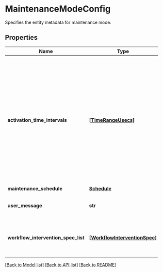 # MaintenanceModeConfig

Specifies the entity metadata for maintenance mode.

## Properties
Name | Type | Description | Notes
------------ | ------------- | ------------- | -------------
**activation_time_intervals** | [**[TimeRangeUsecs]**](TimeRangeUsecs.md) | Specifies the absolute intervals where the maintenance schedule is valid, i.e. maintenance_shedule is considered only for these time ranges. (For example, if there is one time range with [now_usecs, now_usecs + 10 days], the action will be done during the maintenance_schedule for the next 10 days.)The start time must be specified. The end time can be -1 which would denote an indefinite maintenance mode. | [optional] 
**maintenance_schedule** | [**Schedule**](Schedule.md) |  | [optional] 
**user_message** | **str** | User provided message associated with this maintenance mode. | [optional] 
**workflow_intervention_spec_list** | [**[WorkflowInterventionSpec]**](WorkflowInterventionSpec.md) | Specifies the type of intervention for different workflows when the source goes into maintenance mode. | [optional] 

[[Back to Model list]](../README.md#documentation-for-models) [[Back to API list]](../README.md#documentation-for-api-endpoints) [[Back to README]](../README.md)


